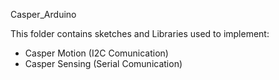 Casper_Arduino

This folder contains sketches and Libraries used to implement:

  - Casper Motion (I2C Comunication)
  - Casper Sensing (Serial Comunication)
